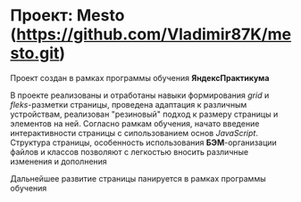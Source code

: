 # Проект: Mesto (https://github.com/Vladimir87K/mesto.git)

Проект создан в рамках программы обучения __ЯндексПрактикума__

В проекте реализованы и отработаны навыки формирования _grid_ и _fleks_-разметки страницы, 
проведена адаптация к различным устройствам, реализован "резиновый" подход к размеру страницы и элементов на ней.
Согласно рамкам обучения, начато введение интерактивности страницы с сипользованием основ _JavaScript_. 
Структура страницы, особенность использования __БЭМ__-организации файлов и классов позволяют с легкостью вносить различные изменения и дополнения

Дальнейшее развитие страницы панируется в рамках программы обучения
